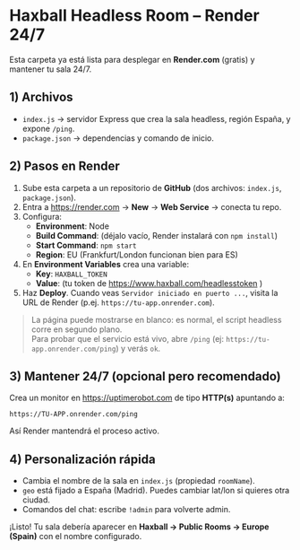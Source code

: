 
# Haxball Headless Room – Render 24/7

Esta carpeta ya está lista para desplegar en **Render.com** (gratis) y mantener tu sala 24/7.

## 1) Archivos
- `index.js` → servidor Express que crea la sala headless, región España, y expone `/ping`.
- `package.json` → dependencias y comando de inicio.

## 2) Pasos en Render
1. Sube esta carpeta a un repositorio de **GitHub** (dos archivos: `index.js`, `package.json`).
2. Entra a https://render.com → **New** → **Web Service** → conecta tu repo.
3. Configura:
   - **Environment**: Node
   - **Build Command**: (déjalo vacío, Render instalará con `npm install`)
   - **Start Command**: `npm start`
   - **Region**: EU (Frankfurt/London funcionan bien para ES)
4. En **Environment Variables** crea una variable:
   - **Key**: `HAXBALL_TOKEN`
   - **Value**: (tu token de https://www.haxball.com/headlesstoken )
5. Haz **Deploy**. Cuando veas `Servidor iniciado en puerto ...`, visita la URL de Render (p.ej. `https://tu-app.onrender.com`).

> La página puede mostrarse en blanco: es normal, el script headless corre en segundo plano.  
> Para probar que el servicio está vivo, abre `/ping` (ej: `https://tu-app.onrender.com/ping`) y verás `ok`.

## 3) Mantener 24/7 (opcional pero recomendado)
Crea un monitor en https://uptimerobot.com de tipo **HTTP(s)** apuntando a:
```
https://TU-APP.onrender.com/ping
```
Así Render mantendrá el proceso activo.

## 4) Personalización rápida
- Cambia el nombre de la sala en `index.js` (propiedad `roomName`).
- `geo` está fijado a España (Madrid). Puedes cambiar lat/lon si quieres otra ciudad.
- Comandos del chat: escribe `!admin` para volverte admin.

¡Listo! Tu sala debería aparecer en **Haxball → Public Rooms → Europe (Spain)** con el nombre configurado.
